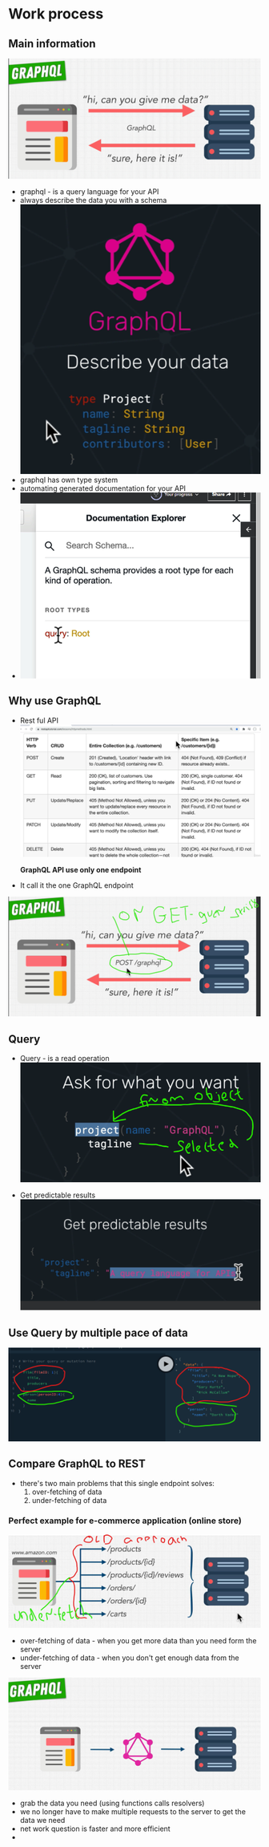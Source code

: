 # Work process

## Main information

![alt text](image.png)

- graphql - is a query language for your API
- always describe the data you with a schema
![alt text](image-1.png)
- graphql has own type system
- automating generated documentation for your API
- ![alt text](image-6.png)

## Why use GraphQL

- Rest ful API
![alt text](image-4.png)

    **GraphQL API use only one endpoint**
- It call it the one GraphQL endpoint

![alt text](image-5.png)

## Query

- Query - is a read operation
![alt text](image-2.png)

- Get predictable results
![alt text](image-3.png)

## Use Query by multiple pace of data

![alt text](image-7.png)

## Compare GraphQL to REST

- there's two main problems that this single endpoint solves:
  1. over-fetching of data
  2. under-fetching of data

### Perfect example for e-commerce application (online store)

![rest full api approach](image-8.png)

- over-fetching of data - when you get more data than you need form the server
- under-fetching of data - when you don't get enough data from the server

![GraphQL approach](image-9.png)

- grab the data you need (using functions calls resolvers)
- we no longer have to make multiple requests to the server to get the data we need
- net work question is faster and more efficient
-
